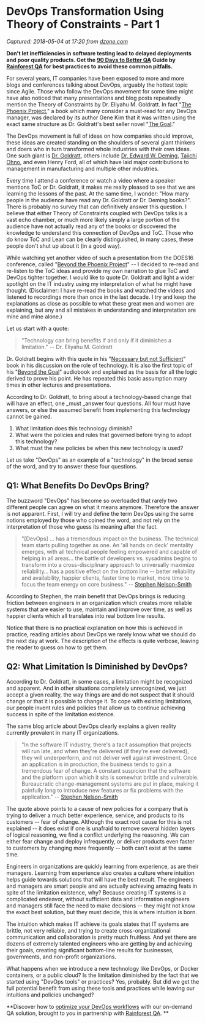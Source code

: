 # DevOps Transformation Using Theory of Constraints - Part 1

_Captured: 2018-05-04 at 17:20 from [dzone.com](https://dzone.com/articles/devops-transformation-using-theory-of-constraints?edition=376246&utm_source=Zone%20Newsletter&utm_medium=email&utm_campaign=devops%202018-05-04)_

**Don't let inefficiencies in software testing lead to delayed deployments and poor quality products. Get the [90 Days to Better QA](https://dzone.com/go?i=290423&u=https%3A%2F%2Finfo.rainforestqa.com%2F90-days-to-better-qa%3Futm_campaign%3D90-days-to-better-qa%26utm_medium%3Ddisplay%26utm_source%3Ddzone) Guide by [Rainforest QA](https://dzone.com/go?i=290423&u=https%3A%2F%2Fwww.rainforestqa.com%2F%3Futm_campaign%3Dhome-page%26utm_medium%3Ddisplay%26utm_source%3Ddzone) for best practices to avoid these common pitfalls.**

For several years, IT companies have been exposed to more and more blogs and conferences talking about DevOps, arguably the hottest topic since Agile. Those who follow the DevOps movement for some time might have also noticed that many presentations and blog posts repeatedly mention the Theory of Constraints by Dr. Eliyahu M. Goldratt. In fact "[The Phoenix Project](http://amzn.to/2lal8mE)," a book which many consider a must-read for any DevOps manager, was declared by its author Gene Kim that it was written using the exact same structure as Dr. Goldratt's best seller novel "[The Goal](http://amzn.to/2kOdZMt)."

The DevOps movement is full of ideas on how companies should improve, these ideas are created standing on the shoulders of several giant thinkers and doers who in turn transformed whole industries with their own ideas. One such giant is [Dr. Goldratt](http://amzn.to/2laplXA), others include [Dr. Edward W. Deming](http://amzn.to/2lxAcvH), [Taiichi Ohno](http://amzn.to/2lMZ4lo), and even Henry Ford, all of which have laid major contributions to management in manufacturing and multiple other industries.

Every time I attend a conference or watch a video where a speaker mentions ToC or Dr. Goldratt, it makes me really pleased to see that we are learning the lessons of the past. At the same time, I wonder: "How many people in the audience have read any Dr. Goldratt or Dr. Deming books?". There is probably no survey that can definitively answer this question. I believe that either Theory of Constraints coupled with DevOps talks is a vast echo chamber, or much more likely simply a large portion of the audience have not actually read any of the books or discovered the knowledge to understand this connection of DevOps and ToC. Those who do know ToC and Lean can be clearly distinguished, in many cases, these people don't shut up about it (in a good way).

While watching yet another video of such a presentation from the DOES16 conference, called "[Beyond the Phoenix Project](https://www.youtube.com/watch?v=TvgKHNts0WQ)" -- I decided to re-read and re-listen to the ToC ideas and provide my own narration to glue ToC and DevOps tighter together. I would like to quote Dr. Goldratt and light a wider spotlight on the IT industry using my interpretation of what he might have thought. (Disclaimer: I have re-read the books and watched the videos and listened to recordings more than once in the last decade. I try and keep the explanations as close as possible to what these great men and women are explaining, but any and all mistakes in understanding and interpretation are mine and mine alone.)

Let us start with a quote:

> "Technology can bring benefits if and only if it diminishes a limitation." -- Dr. Eliyahu M. Goldratt 

Dr. Goldratt begins with this quote in his "[Necessary but not Sufficient](http://amzn.to/2lN04X2)" book in his discussion on the role of technology. It is also the first topic of his "[Beyond the Goal](http://amzn.to/2m9AjAG)" audiobook and explained as the basis for all the logic derived to prove his point. He has repeated this basic assumption many times in other lectures and presentations.

According to Dr. Goldratt, to bring about a technology-based change that will have an effect, one _must _answer four questions. All four must have answers, or else the assumed benefit from implementing this technology cannot be gained.

  1. What limitation does this technology diminish?
  2. What were the policies and rules that governed before trying to adopt this technology?
  3. What must the new policies be when this new technology is used?

Let us take "DevOps" as an example of a "technology" in the broad sense of the word, and try to answer these four questions.

## Q1: What Benefits Do DevOps Bring?

The buzzword "DevOps" has become so overloaded that rarely two different people can agree on what it means anymore. Therefore the answer is not apparent. First, I will try and define the term DevOps using the same notions employed by those who coined the word, and not rely on the interpretation of those who guess its meaning after the fact.

> "[DevOps] … has a tremendous impact on the business. The technical team starts pulling together as one. An 'all hands on deck' mentality emerges, with all technical people feeling empowered and capable of helping in all areas… the battle of developers vs. sysadmins begins to transform into a cross-disciplinary approach to universally maximize reliability… has a positive effect on the bottom line -- better reliability and availability, happier clients, faster time to market, more time to focus the team energy on core business." -- [Stephen Nelson-Smith](http://www.jedi.be/blog/2010/02/12/what-is-this-devops-thing-anyway/)

According to Stephen, the main benefit that DevOps brings is reducing friction between engineers in an organization which creates more reliable systems that are easier to use, maintain and improve over time, as well as happier clients which all translates into real bottom line results.

Notice that there is no practical explanation on how this is achieved in practice, reading articles about DevOps we rarely know what we should do the next day at work. The description of the effects is quite verbose, leaving the reader to guess on how to get them.

## Q2: What Limitation Is Diminished by DevOps?

According to Dr. Goldratt, in some cases, a limitation might be recognized and apparent. And in other situations completely unrecognized, we just accept a given reality, the way things are and do not suspect that it should change or that it is possible to change it. To cope with existing limitations, our people invent rules and policies that allow us to continue achieving success in spite of the limitation existence.

The same blog article about DevOps clearly explains a given reality currently prevalent in many IT organizations.

> "In the software IT industry, there's a tacit assumption that projects will run late, and when they're delivered (if they're ever delivered), they will underperform, and not deliver well against investment. Once an application is in production, the business tends to gain a tremendous fear of change. A constant suspicion that the software and the platform upon which it sits is somewhat brittle and vulnerable. Bureaucratic change-management systems are put in place, making it painfully long to introduce new features or fix problems with the application." -- [Stephen Nelson-Smith](http://www.jedi.be/blog/2010/02/12/what-is-this-devops-thing-anyway/)

The quote above points to a cause of new policies for a company that is trying to deliver a much better experience, service, and products to its customers -- fear of change. Although the exact root cause for this is not explained -- it does exist if one is unafraid to remove several hidden layers of logical reasoning, we find a conflict underlying the reasoning. We can either fear change and deploy infrequently, or deliver products even faster to customers by changing more frequently -- both can't exist at the same time.

Engineers in organizations are quickly learning from experience, as are their managers. Learning from experience also creates a culture where intuition helps guide towards solutions that will have the best result. The engineers and managers are smart people and are actually achieving amazing feats in spite of the limitation existence, why? Because creating IT systems is a complicated endeavor, without sufficient data and information engineers and managers still face the need to make decisions -- they might not know the exact best solution, but they must decide, this is where intuition is born.

The intuition which makes IT achieve its goals states that IT systems are brittle, not very reliable, and trying to create cross-organizational communication and collaboration is pretty much fruitless. And yet there are dozens of extremely talented engineers who are getting by and achieving their goals, creating significant bottom-line results for businesses, governments, and non-profit organizations.

What happens when we introduce a new technology like DevOps, or Docker containers, or a public cloud? Is the limitation diminished by the fact that we started using "DevOps tools" or practices? Yes, probably. But did we get the full potential benefit from using these tools and practices while leaving our intuitions and policies unchanged?

**Discover how to [optimize your DevOps workflows](https://dzone.com/go?i=268430&u=https%3A%2F%2Fgo.rainforestqa.com%2FGettingtoContinuousDeploymentGuide-DZone.html) with our on-demand QA solution, brought to you in partnership with [Rainforest QA](https://dzone.com/go?i=268430&u=https%3A%2F%2Fwww.rainforestqa.com%3Futm_campaign%3Dhome-page%26utm_medium%3Ddisplay%26utm_source%3Ddzone). **
